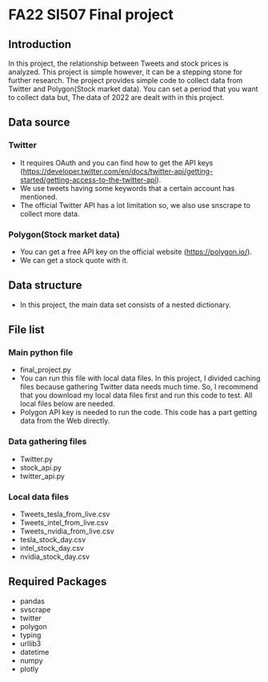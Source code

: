 # FA22 SI507 Final project
## Introduction
In this project, the relationship between Tweets and stock prices is analyzed. This project is simple however, it can be a stepping stone for further research.
The project provides simple code to collect data from Twitter and Polygon(Stock market data). You can set a period that you want to collect data but, The data of 2022 are dealt with in this project.

## Data source
### Twitter
 - It requires OAuth and you can find how to get the API keys (https://developer.twitter.com/en/docs/twitter-api/getting-started/getting-access-to-the-twitter-api).
 - We use tweets having some keywords that a certain account has mentioned.
 - The official Twitter API has a lot limitation so, we also use snscrape to collect more data.

### Polygon(Stock market data)
 - You can get a free API key on the official website (https://polygon.io/).
 - We can get a stock quote with it.

## Data structure
 - In this project, the main data set consists of a nested dictionary. 

## File list
### Main python file
- final_project.py
- You can run this file with local data files. In this project, I divided caching files because gathering Twitter data needs much time. So, I recommend that you download my local data files first and run this code to test. All local files below are needed.
- Polygon API key is needed to run the code. This code has a part getting data from the Web directly.

### Data gathering files
- Twitter.py
- stock_api.py
- twitter_api.py

### Local data files
- Tweets_tesla_from_live.csv
- Tweets_intel_from_live.csv
- Tweets_nvidia_from_live.csv
- tesla_stock_day.csv
- intel_stock_day.csv
- nvidia_stock_day.csv

## Required Packages
- pandas 
- svscrape
- twitter
- polygon
- typing
- urllib3
- datetime
- numpy
- plotly
